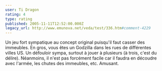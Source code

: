 ```yaml
---
user: Ti Dragon
rating: 4
type: rating
published: 2005-11-11T12:52:00.000Z
legacy_url: http://www.emunova.net/veda/test/336.htm#comment-4229
---
```

Un jeu fort sympatique au concept original puisqu'il faut casser des immeubles. En gros, vous êtes un Godzilla dans les rues de différentes villes US. Un défouloir sympa, surtout à jouer à plusieurs (à trois, c'est du délire). Néanmoins, il n'est pas forcément facile car il faudra en découdre avec l'armée, les chutes des immeubles, etc. Amusant.